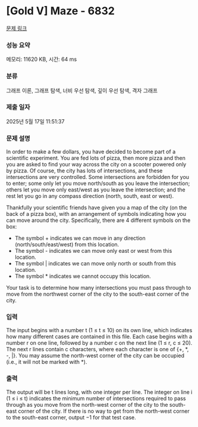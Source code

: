 # [Gold V] Maze - 6832 

[문제 링크](https://www.acmicpc.net/problem/6832) 

### 성능 요약

메모리: 11620 KB, 시간: 64 ms

### 분류

그래프 이론, 그래프 탐색, 너비 우선 탐색, 깊이 우선 탐색, 격자 그래프

### 제출 일자

2025년 5월 17일 11:51:37

### 문제 설명

<p>In order to make a few dollars, you have decided to become part of a scientific experiment. You are fed lots of pizza, then more pizza and then you are asked to find your way across the city on a scooter powered only by pizza. Of course, the city has lots of intersections, and these intersections are very controlled. Some intersections are forbidden for you to enter; some only let you move north/south as you leave the intersection; others let you move only east/west as you leave the intersection; and the rest let you go in any compass direction (north, south, east or west).</p>

<p>Thankfully your scientific friends have given you a map of the city (on the back of a pizza box), with an arrangement of symbols indicating how you can move around the city. Specifically, there are 4 different symbols on the box:</p>

<ul>
	<li>The symbol + indicates we can move in any direction (north/south/east/west) from this location.</li>
	<li>The symbol - indicates we can move only east or west from this location.</li>
	<li>The symbol | indicates we can move only north or south from this location.</li>
	<li>The symbol * indicates we cannot occupy this location.</li>
</ul>

<p>Your task is to determine how many intersections you must pass through to move from the northwest corner of the city to the south-east corner of the city.</p>

### 입력 

 <p>The input begins with a number t (1 ≤ t ≤ 10) on its own line, which indicates how many different cases are contained in this file. Each case begins with a number r on one line, followed by a number c on the next line (1 ≤ r, c ≤ 20). The next r lines contain c characters, where each character is one of {+, *, -, |}. You may assume the north-west corner of the city can be occupied (i.e., it will not be marked with *).</p>

### 출력 

 <p>The output will be t lines long, with one integer per line. The integer on line i (1 ≤ i ≤ t) indicates the minimum number of intersections required to pass through as you move from the north-west corner of the city to the south-east corner of the city. If there is no way to get from the north-west corner to the south-east corner, output −1 for that test case.</p>

